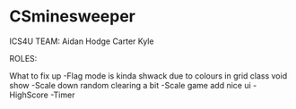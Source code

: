 # CSminesweeper
ICS4U
TEAM:
  Aidan
  Hodge
  Carter
  Kyle

ROLES:

What to fix up
  -Flag mode is kinda shwack due to colours in grid class void show
  -Scale down random clearing a bit 
  -Scale game add nice ui
  -HighScore
  -Timer

